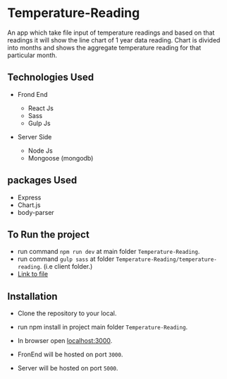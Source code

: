 # Temperature-Reading

An app which take file input of temperature readings and based on that readings it will show the line chart of 1 year data reading.
Chart is divided into months and shows the aggregate temperature reading for that particular month.

## Technologies Used

* Frond End
  - React Js
  - Sass
  - Gulp Js
  
* Server Side
  - Node Js
  - Mongoose (mongodb)

## packages Used
  * Express
  * Chart.js
  * body-parser

## To Run the project
  - run command  `npm run dev` at main folder `Temperature-Reading`.
  - run command `gulp sass` at folder `Temperature-Reading/temperature-reading`. (i.e client folder.)
  - [Link to file](https://drive.google.com/file/d/1JWmJCxX7E06Y5NTTPdQFu0mO_7ob4RVz/view?usp=sharing)

## Installation
  - Clone the repository to your local.
  - run npm install in project main folder `Temperature-Reading`.
  - In browser open [localhost:3000](localhost:3000).
  
 - FronEnd will be hosted on port `3000`.
 - Server will be hosted on port `5000`.
